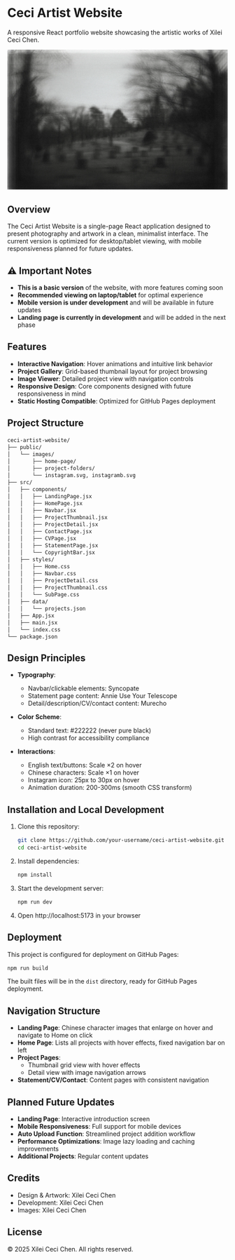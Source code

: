 
# Ceci Artist Website

A responsive React portfolio website showcasing the artistic works of Xilei Ceci Chen.

![Ceci Artist Website](public/images/home-page/home-page.webp)

## Overview

The Ceci Artist Website is a single-page React application designed to present photography and artwork in a clean, minimalist interface. The current version is optimized for desktop/tablet viewing, with mobile responsiveness planned for future updates.

## ⚠️ Important Notes

- **This is a basic version** of the website, with more features coming soon
- **Recommended viewing on laptop/tablet** for optimal experience
- **Mobile version is under development** and will be available in future updates
- **Landing page is currently in development** and will be added in the next phase

## Features

- **Interactive Navigation**: Hover animations and intuitive link behavior
- **Project Gallery**: Grid-based thumbnail layout for project browsing
- **Image Viewer**: Detailed project view with navigation controls
- **Responsive Design**: Core components designed with future responsiveness in mind
- **Static Hosting Compatible**: Optimized for GitHub Pages deployment

## Project Structure

```
ceci-artist-website/
├── public/
│   └── images/
│       ├── home-page/
│       ├── project-folders/
│       └── instagram.svg, instagramb.svg
├── src/
│   ├── components/
│   │   ├── LandingPage.jsx
│   │   ├── HomePage.jsx
│   │   ├── Navbar.jsx
│   │   ├── ProjectThumbnail.jsx
│   │   ├── ProjectDetail.jsx
│   │   ├── ContactPage.jsx
│   │   ├── CVPage.jsx
│   │   ├── StatementPage.jsx
│   │   └── CopyrightBar.jsx
│   ├── styles/
│   │   ├── Home.css
│   │   ├── Navbar.css
│   │   ├── ProjectDetail.css
│   │   ├── ProjectThumbnail.css
│   │   └── SubPage.css
│   ├── data/
│   │   └── projects.json
│   ├── App.jsx
│   ├── main.jsx
│   └── index.css
└── package.json
```

## Design Principles

- **Typography**:
  - Navbar/clickable elements: Syncopate
  - Statement page content: Annie Use Your Telescope
  - Detail/description/CV/contact content: Murecho

- **Color Scheme**:
  - Standard text: #222222 (never pure black)
  - High contrast for accessibility compliance

- **Interactions**:
  - English text/buttons: Scale ×2 on hover
  - Chinese characters: Scale ×1 on hover
  - Instagram icon: 25px to 30px on hover
  - Animation duration: 200-300ms (smooth CSS transform)

## Installation and Local Development

1. Clone this repository:
   ```bash
   git clone https://github.com/your-username/ceci-artist-website.git
   cd ceci-artist-website
   ```

2. Install dependencies:
   ```bash
   npm install
   ```

3. Start the development server:
   ```bash
   npm run dev
   ```

4. Open http://localhost:5173 in your browser

## Deployment

This project is configured for deployment on GitHub Pages:

```bash
npm run build
```

The built files will be in the `dist` directory, ready for GitHub Pages deployment.

## Navigation Structure

- **Landing Page**: Chinese character images that enlarge on hover and navigate to Home on click
- **Home Page**: Lists all projects with hover effects, fixed navigation bar on left
- **Project Pages**: 
  - Thumbnail grid view with hover effects
  - Detail view with image navigation arrows
- **Statement/CV/Contact**: Content pages with consistent navigation

## Planned Future Updates

- **Landing Page**: Interactive introduction screen
- **Mobile Responsiveness**: Full support for mobile devices
- **Auto Upload Function**: Streamlined project addition workflow
- **Performance Optimizations**: Image lazy loading and caching improvements
- **Additional Projects**: Regular content updates

## Credits

- Design & Artwork: Xilei Ceci Chen
- Development: Xilei Ceci Chen
- Images: Xilei Ceci Chen

## License

© 2025 Xilei Ceci Chen. All rights reserved.
